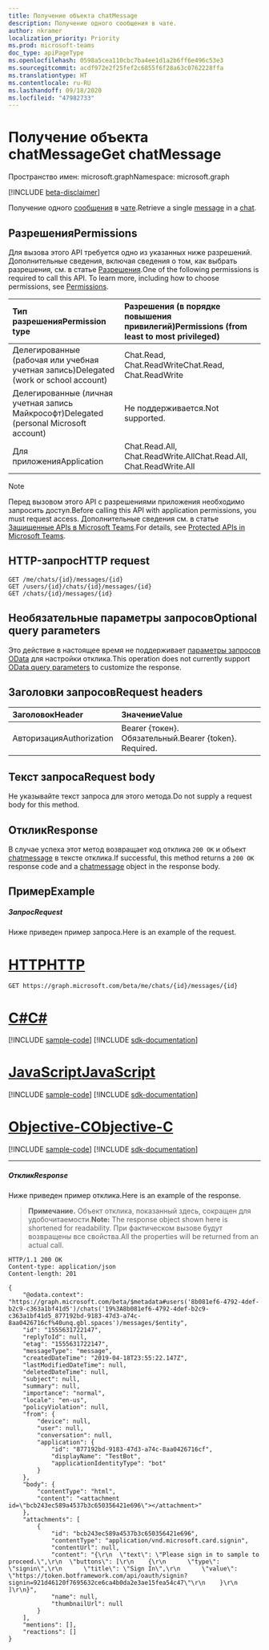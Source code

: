 ```yaml
---
title: Получение объекта chatMessage
description: Получение одного сообщения в чате.
author: nkramer
localization_priority: Priority
ms.prod: microsoft-teams
doc_type: apiPageType
ms.openlocfilehash: 0598a5cea110cbc7ba4ee1d1a2b6ff6e496c53e3
ms.sourcegitcommit: acdf972e2f25fef2c6855f6f28a63c0762228ffa
ms.translationtype: HT
ms.contentlocale: ru-RU
ms.lasthandoff: 09/18/2020
ms.locfileid: "47982733"
---
```

# <a name="get-chatmessage"></a><span data-ttu-id="76615-103">Получение объекта chatMessage</span><span class="sxs-lookup"><span data-stu-id="76615-103">Get chatMessage</span></span>

<span data-ttu-id="76615-104">Пространство имен: microsoft.graph</span><span class="sxs-lookup"><span data-stu-id="76615-104">Namespace: microsoft.graph</span></span>

[!INCLUDE [beta-disclaimer](../../includes/beta-disclaimer.md)]

<span data-ttu-id="76615-105">Получение одного [сообщения](../resources/chatmessage.md) в [чате](../resources/chat.md).</span><span class="sxs-lookup"><span data-stu-id="76615-105">Retrieve a single [message](../resources/chatmessage.md) in a [chat](../resources/chat.md).</span></span>

## <a name="permissions"></a><span data-ttu-id="76615-106">Разрешения</span><span class="sxs-lookup"><span data-stu-id="76615-106">Permissions</span></span>

<span data-ttu-id="76615-p101">Для вызова этого API требуется одно из указанных ниже разрешений. Дополнительные сведения, включая сведения о том, как выбрать разрешения, см. в статье [Разрешения](/graph/permissions-reference).</span><span class="sxs-lookup"><span data-stu-id="76615-p101">One of the following permissions is required to call this API. To learn more, including how to choose permissions, see [Permissions](/graph/permissions-reference).</span></span>

|<span data-ttu-id="76615-109">Тип разрешения</span><span class="sxs-lookup"><span data-stu-id="76615-109">Permission type</span></span>      | <span data-ttu-id="76615-110">Разрешения (в порядке повышения привилегий)</span><span class="sxs-lookup"><span data-stu-id="76615-110">Permissions (from least to most privileged)</span></span>              |
|:--------------------|:---------------------------------------------------------|
|<span data-ttu-id="76615-111">Делегированные (рабочая или учебная учетная запись)</span><span class="sxs-lookup"><span data-stu-id="76615-111">Delegated (work or school account)</span></span> | <span data-ttu-id="76615-112">Chat.Read, Chat.ReadWrite</span><span class="sxs-lookup"><span data-stu-id="76615-112">Chat.Read, Chat.ReadWrite</span></span> |
|<span data-ttu-id="76615-113">Делегированные (личная учетная запись Майкрософт)</span><span class="sxs-lookup"><span data-stu-id="76615-113">Delegated (personal Microsoft account)</span></span> | <span data-ttu-id="76615-114">Не поддерживается.</span><span class="sxs-lookup"><span data-stu-id="76615-114">Not supported.</span></span>    |
|<span data-ttu-id="76615-115">Для приложения</span><span class="sxs-lookup"><span data-stu-id="76615-115">Application</span></span> | <span data-ttu-id="76615-116">Chat.Read.All, Chat.ReadWrite.All</span><span class="sxs-lookup"><span data-stu-id="76615-116">Chat.Read.All, Chat.ReadWrite.All</span></span> |

> [!NOTE]
> <span data-ttu-id="76615-117">Перед вызовом этого API с разрешениями приложения необходимо запросить доступ.</span><span class="sxs-lookup"><span data-stu-id="76615-117">Before calling this API with application permissions, you must request access.</span></span> <span data-ttu-id="76615-118">Дополнительные сведения см. в статье [Защищенные APIs в Microsoft Teams](/graph/teams-protected-apis).</span><span class="sxs-lookup"><span data-stu-id="76615-118">For details, see [Protected APIs in Microsoft Teams](/graph/teams-protected-apis).</span></span>

## <a name="http-request"></a><span data-ttu-id="76615-119">HTTP-запрос</span><span class="sxs-lookup"><span data-stu-id="76615-119">HTTP request</span></span>

<!-- { "blockType": "ignored" } -->
```http
GET /me/chats/{id}/messages/{id}
GET /users/{id}/chats/{id}/messages/{id}
GET /chats/{id}/messages/{id}
```

## <a name="optional-query-parameters"></a><span data-ttu-id="76615-120">Необязательные параметры запросов</span><span class="sxs-lookup"><span data-stu-id="76615-120">Optional query parameters</span></span>

<span data-ttu-id="76615-121">Это действие в настоящее время не поддерживает [параметры запросов OData](/graph/query-parameters) для настройки отклика.</span><span class="sxs-lookup"><span data-stu-id="76615-121">This operation does not currently support [OData query parameters](/graph/query-parameters) to customize the response.</span></span>

## <a name="request-headers"></a><span data-ttu-id="76615-122">Заголовки запросов</span><span class="sxs-lookup"><span data-stu-id="76615-122">Request headers</span></span>
| <span data-ttu-id="76615-123">Заголовок</span><span class="sxs-lookup"><span data-stu-id="76615-123">Header</span></span>       | <span data-ttu-id="76615-124">Значение</span><span class="sxs-lookup"><span data-stu-id="76615-124">Value</span></span> |
|:---------------|:--------|
| <span data-ttu-id="76615-125">Авторизация</span><span class="sxs-lookup"><span data-stu-id="76615-125">Authorization</span></span>  | <span data-ttu-id="76615-p103">Bearer {токен}. Обязательный.</span><span class="sxs-lookup"><span data-stu-id="76615-p103">Bearer {token}. Required.</span></span>  |

## <a name="request-body"></a><span data-ttu-id="76615-128">Текст запроса</span><span class="sxs-lookup"><span data-stu-id="76615-128">Request body</span></span>
<span data-ttu-id="76615-129">Не указывайте текст запроса для этого метода.</span><span class="sxs-lookup"><span data-stu-id="76615-129">Do not supply a request body for this method.</span></span>

## <a name="response"></a><span data-ttu-id="76615-130">Отклик</span><span class="sxs-lookup"><span data-stu-id="76615-130">Response</span></span>

<span data-ttu-id="76615-131">В случае успеха этот метод возвращает код отклика `200 OK` и объект [chatmessage](../resources/chatmessage.md) в тексте отклика.</span><span class="sxs-lookup"><span data-stu-id="76615-131">If successful, this method returns a `200 OK` response code and a [chatmessage](../resources/chatmessage.md) object in the response body.</span></span>

## <a name="example"></a><span data-ttu-id="76615-132">Пример</span><span class="sxs-lookup"><span data-stu-id="76615-132">Example</span></span>
##### <a name="request"></a><span data-ttu-id="76615-133">Запрос</span><span class="sxs-lookup"><span data-stu-id="76615-133">Request</span></span>
<span data-ttu-id="76615-134">Ниже приведен пример запроса.</span><span class="sxs-lookup"><span data-stu-id="76615-134">Here is an example of the request.</span></span>

# <a name="http"></a>[<span data-ttu-id="76615-135">HTTP</span><span class="sxs-lookup"><span data-stu-id="76615-135">HTTP</span></span>](#tab/http)
<!-- {
  "blockType": "request",
  "name": "get_chat_message"
}-->
```msgraph-interactive
GET https://graph.microsoft.com/beta/me/chats/{id}/messages/{id}
```
# <a name="c"></a>[<span data-ttu-id="76615-136">C#</span><span class="sxs-lookup"><span data-stu-id="76615-136">C#</span></span>](#tab/csharp)
[!INCLUDE [sample-code](../includes/snippets/csharp/get-chat-message-csharp-snippets.md)]
[!INCLUDE [sdk-documentation](../includes/snippets/snippets-sdk-documentation-link.md)]

# <a name="javascript"></a>[<span data-ttu-id="76615-137">JavaScript</span><span class="sxs-lookup"><span data-stu-id="76615-137">JavaScript</span></span>](#tab/javascript)
[!INCLUDE [sample-code](../includes/snippets/javascript/get-chat-message-javascript-snippets.md)]
[!INCLUDE [sdk-documentation](../includes/snippets/snippets-sdk-documentation-link.md)]

# <a name="objective-c"></a>[<span data-ttu-id="76615-138">Objective-C</span><span class="sxs-lookup"><span data-stu-id="76615-138">Objective-C</span></span>](#tab/objc)
[!INCLUDE [sample-code](../includes/snippets/objc/get-chat-message-objc-snippets.md)]
[!INCLUDE [sdk-documentation](../includes/snippets/snippets-sdk-documentation-link.md)]

---


##### <a name="response"></a><span data-ttu-id="76615-139">Отклик</span><span class="sxs-lookup"><span data-stu-id="76615-139">Response</span></span>
<span data-ttu-id="76615-140">Ниже приведен пример отклика.</span><span class="sxs-lookup"><span data-stu-id="76615-140">Here is an example of the response.</span></span> 

><span data-ttu-id="76615-141">**Примечание.** Объект отклика, показанный здесь, сокращен для удобочитаемости.</span><span class="sxs-lookup"><span data-stu-id="76615-141">**Note:** The response object shown here is shortened for readability.</span></span> <span data-ttu-id="76615-142">При фактическом вызове будут возвращены все свойства.</span><span class="sxs-lookup"><span data-stu-id="76615-142">All the properties will be returned from an actual call.</span></span>
<!-- {
  "blockType": "response",
  "truncated": true,
  "@odata.type": "microsoft.graph.chatMessage"
} -->
```http
HTTP/1.1 200 OK
Content-type: application/json
Content-length: 201

{
    "@odata.context": "https://graph.microsoft.com/beta/$metadata#users('8b081ef6-4792-4def-b2c9-c363a1bf41d5')/chats('19%3A8b081ef6-4792-4def-b2c9-c363a1bf41d5_877192bd-9183-47d3-a74c-8aa0426716cf%40unq.gbl.spaces')/messages/$entity",
    "id": "1555631722147",
    "replyToId": null,
    "etag": "1555631722147",
    "messageType": "message",
    "createdDateTime": "2019-04-18T23:55:22.147Z",
    "lastModifiedDateTime": null,
    "deletedDateTime": null,
    "subject": null,
    "summary": null,
    "importance": "normal",
    "locale": "en-us",
    "policyViolation": null,
    "from": {
        "device": null,
        "user": null,
        "conversation": null,
        "application": {
            "id": "877192bd-9183-47d3-a74c-8aa0426716cf",
            "displayName": "TestBot",
            "applicationIdentityType": "bot"
        }
    },
    "body": {
        "contentType": "html",
        "content": "<attachment id=\"bcb243ec589a4537b3c650356421e696\"></attachment>"
    },
    "attachments": [
        {
            "id": "bcb243ec589a4537b3c650356421e696",
            "contentType": "application/vnd.microsoft.card.signin",
            "contentUrl": null,
            "content": "{\r\n  \"text\": \"Please sign in to sample to proceed.\",\r\n  \"buttons\": [\r\n    {\r\n      \"type\": \"signin\",\r\n      \"title\": \"Sign In\",\r\n      \"value\": \"https://token.botframework.com/api/oauth/signin?signin=921d46120f7695632ce6ca4b0da2e3ae15fea54c47\"\r\n    }\r\n  ]\r\n}",
            "name": null,
            "thumbnailUrl": null
        }
    ],
    "mentions": [],
    "reactions": []
}
```

<!-- uuid: 8fcb5dbc-d5aa-4681-8e31-b001d5168d79
2015-10-25 14:57:30 UTC -->
<!--
{
  "type": "#page.annotation",
  "description": "Get chatMessage",
  "keywords": "",
  "section": "documentation",
  "tocPath": "",
  "suppressions": [
  ]
}
-->


